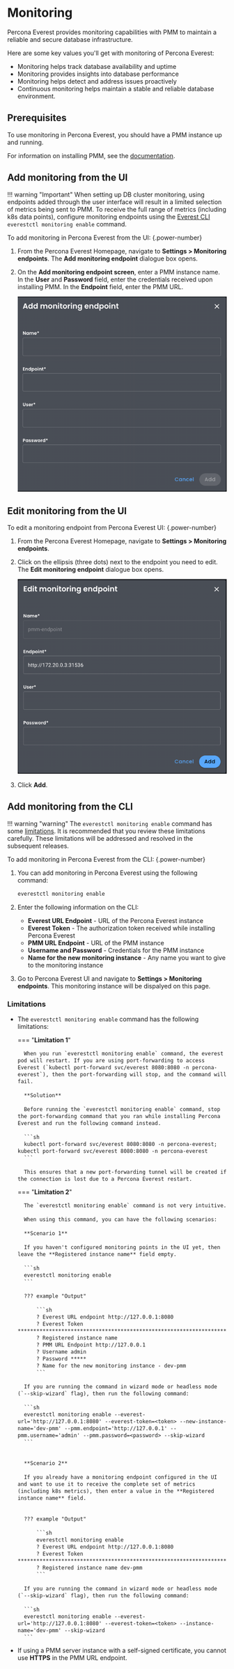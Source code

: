 # Monitoring

Percona Everest provides monitoring capabilities with PMM to maintain a reliable and secure database infrastructure.

Here are some key values you'll get with monitoring of Percona Everest:

- Monitoring helps track database availability and uptime
- Monitoring provides insights into database performance
- Monitoring helps detect and address issues proactively
- Continuous monitoring helps maintain a stable and reliable database environment.


## Prerequisites

To use monitoring in Percona Everest, you should have a PMM instance up and running.

For information on installing PMM, see the [documentation](https://docs.percona.com/percona-monitoring-and-management/setting-up/index.html).

## Add monitoring from the UI

!!! warning "Important"
    When setting up DB cluster monitoring, using endpoints added through the user interface will result in a limited selection of metrics being sent to PMM. To receive the full range of metrics (including k8s data points), configure monitoring endpoints using the [Everest CLI](../install/installEverestCLI.md) `everestctl monitoring enable` command.

To add monitoring in Percona Everest from the UI:
{.power-number}

1. From the Percona Everest Homepage, navigate to <i class="uil uil-cog"></i> **Settings > Monitoring endpoints**. The **Add monitoring endpoint** dialogue box opens.

2. On the **Add monitoring endpoint screen**, enter a PMM instance name. In the **User** and **Password** field, enter the credentials received upon installing PMM. In the **Endpoint** field, enter the PMM URL.

    ![!image](../images/everest_add_endpoint.png)


## Edit monitoring from the UI

To edit a monitoring endpoint from Percona Everest UI:
{.power-number}

1. From the Percona Everest Homepage, navigate to <i class="uil uil-cog"></i> **Settings > Monitoring endpoints**.

2. Click on the ellipsis (three dots) next to the endpoint you need to edit. The **Edit monitoring endpoint** dialogue box opens.

     ![!image](../images/everest_endpoint_edit.png)

3. Click **Add**.


## Add monitoring from the CLI

!!! warning "warning"
    The `everestctl monitoring enable` command has some [limitations](#limitations). It is recommended that you review these limitations carefully. These limitations will be addressed and resolved in the subsequent releases.


To add monitoring in Percona Everest from the CLI:
{.power-number}

1. You can add monitoring in Percona Everest using the following command:

    ```sh
    everestctl monitoring enable
    ```

2. Enter the following information on the CLI:

    - **Everest URL Endpoint** - URL of the Percona Everest instance
    - **Everest Token** - The authorization token received while installing Percona Everest
    - **PMM URL Endpoint** - URL of the PMM instance
    - **Username and Password** - Credentials for the PMM instance
    - **Name for the new monitoring instance** - Any name you want to give to the monitoring instance
    
3. Go to Percona Everest UI and navigate to <i class="uil uil-cog"></i> **Settings > Monitoring endpoints**. This monitoring instance will be dispalyed on this page.



### Limitations

* The `everestctl monitoring enable` command has the following limitations:

    === "**Limitation 1**"

        When you run `everestctl monitoring enable` command, the everest pod will restart. If you are using port-forwarding to access Everest (`kubectl port-forward svc/everest 8080:8080 -n percona-everest`), then the port-forwarding will stop, and the command will fail.
        
        **Solution**

        Before running the `everestctl monitoring enable` command, stop the port-forwarding command that you ran while installing Percona Everest and run the following command instead.

        ```sh
        kubectl port-forward svc/everest 8080:8080 -n percona-everest; kubectl port-forward svc/everest 8080:8080 -n percona-everest 
        ```
        
        This ensures that a new port-forwarding tunnel will be created if the connection is lost due to a Percona Everest restart.

    === "**Limitation 2**"

        The `everestctl monitoring enable` command is not very intuitive. 
        
        When using this command, you can have the following scenarios:

        **Scenario 1**

        If you haven't configured monitoring points in the UI yet, then leave the **Registered instance name** field empty.

        ```sh
        everestctl monitoring enable
        ```
        
        ??? example "Output"

            ```sh
            ? Everest URL endpoint http://127.0.0.1:8080
            ? Everest Token ********************************************************************************************************************************
            ? Registered instance name
            ? PMM URL Endpoint http://127.0.0.1
            ? Username admin
            ? Password *****
            ? Name for the new monitoring instance - dev-pmm
            ```
    
        If you are running the command in wizard mode or headless mode (`--skip-wizard` flag), then run the following command:

        ```sh
        everestctl monitoring enable --everest-url='http://127.0.0.1:8080' --everest-token=<token> --new-instance-name='dev-pmm' --pmm.endpoint='http://127.0.0.1' --pmm.username='admin' --pmm.password=<password> --skip-wizard
        ```


        **Scenario 2**
        
        If you already have a monitoring endpoint configured in the UI and want to use it to receive the complete set of metrics (including k8s metrics), then enter a value in the **Registered instance name** field.


        ??? example "Output"

            ```sh
            everestctl monitoring enable
            ? Everest URL endpoint http://127.0.0.1:8080
            ? Everest Token ********************************************************************************************************************************
            ? Registered instance name dev-pmm
            ```

        If you are running the command in wizard mode or headless mode (`--skip-wizard` flag), then run the following command:

        ```sh
        everestctl monitoring enable --everest-url='http://127.0.0.1:8080' --everest-token=<token> --instance-name='dev-pmm' --skip-wizard
        ```

* If using a PMM server instance with a self-signed certificate, you cannot use **HTTPS** in the PMM URL endpoint.







 


